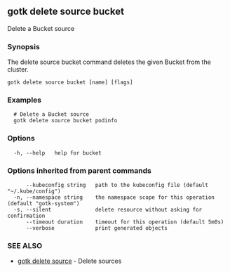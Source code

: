 ## gotk delete source bucket

Delete a Bucket source

### Synopsis

The delete source bucket command deletes the given Bucket from the cluster.

```
gotk delete source bucket [name] [flags]
```

### Examples

```
  # Delete a Bucket source
  gotk delete source bucket podinfo

```

### Options

```
  -h, --help   help for bucket
```

### Options inherited from parent commands

```
      --kubeconfig string   path to the kubeconfig file (default "~/.kube/config")
  -n, --namespace string    the namespace scope for this operation (default "gotk-system")
  -s, --silent              delete resource without asking for confirmation
      --timeout duration    timeout for this operation (default 5m0s)
      --verbose             print generated objects
```

### SEE ALSO

* [gotk delete source](gotk_delete_source.md)	 - Delete sources


